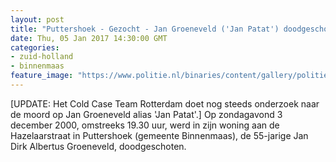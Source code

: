 ```yaml
---
layout: post
title: "Puttershoek - Gezocht - Jan Groeneveld ('Jan Patat') doodgeschoten in eigen woning"
date: Thu, 05 Jan 2017 14:30:00 GMT
categories: 
- zuid-holland 
- binnenmaas 
feature_image: "https://www.politie.nl/binaries/content/gallery/politie/gezocht/dossiers/2017/coldcasekalender-fotos/07-rotterdam/jan-groeneveld.jpg"
---
```


[UPDATE: Het Cold Case Team Rotterdam doet nog steeds onderzoek naar de moord op Jan Groeneveld alias 'Jan Patat'.] Op zondagavond 3 december 2000, omstreeks 19.30 uur, werd in zijn woning aan de Hazelaarstraat in Puttershoek (gemeente  Binnenmaas), de 55-jarige Jan Dirk Albertus Groeneveld, doodgeschoten.
